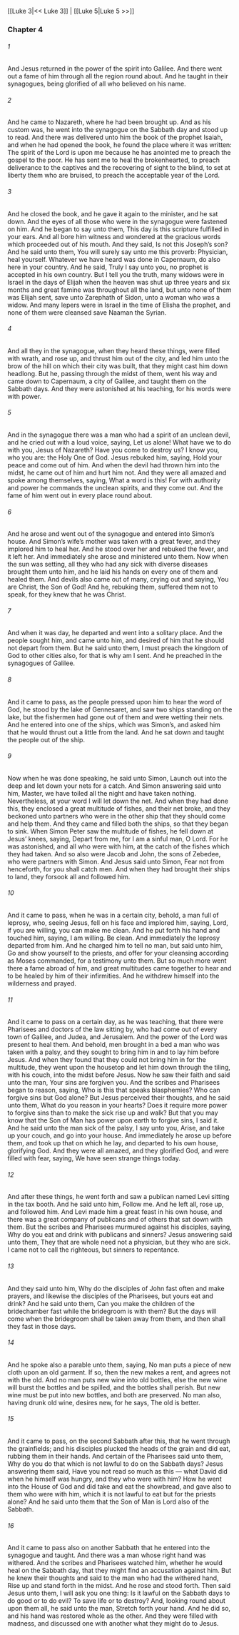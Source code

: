[[Luke 3|<< Luke 3]]  |  [[Luke 5|Luke 5 >>]]

### Chapter 4
###### 1
And Jesus returned in the power of the spirit into Galilee. And there went out a fame of him through all the region round about. And he taught in their synagogues, being glorified of all who believed on his name.

###### 2
And he came to Nazareth, where he had been brought up. And as his custom was, he went into the synagogue on the Sabbath day and stood up to read. And there was delivered unto him the book of the prophet Isaiah, and when he had opened the book, he found the place where it was written: The spirit of the Lord is upon me because he has anointed me to preach the gospel to the poor. He has sent me to heal the brokenhearted, to preach deliverance to the captives and the recovering of sight to the blind, to set at liberty them who are bruised, to preach the acceptable year of the Lord.

###### 3
And he closed the book, and he gave it again to the minister, and he sat down. And the eyes of all those who were in the synagogue were fastened on him. And he began to say unto them, This day is this scripture fulfilled in your ears. And all bore him witness and wondered at the gracious words which proceeded out of his mouth. And they said, Is not this Joseph’s son? And he said unto them, You will surely say unto me this proverb: Physician, heal yourself. Whatever we have heard was done in Capernaum, do also here in your country. And he said, Truly I say unto you, no prophet is accepted in his own country. But I tell you the truth, many widows were in Israel in the days of Elijah when the heaven was shut up three years and six months and great famine was throughout all the land, but unto none of them was Elijah sent, save unto Zarephath of Sidon, unto a woman who was a widow. And many lepers were in Israel in the time of Elisha the prophet, and none of them were cleansed save Naaman the Syrian.

###### 4
And all they in the synagogue, when they heard these things, were filled with wrath, and rose up, and thrust him out of the city, and led him unto the brow of the hill on which their city was built, that they might cast him down headlong. But he, passing through the midst of them, went his way and came down to Capernaum, a city of Galilee, and taught them on the Sabbath days. And they were astonished at his teaching, for his words were with power.

###### 5
And in the synagogue there was a man who had a spirit of an unclean devil, and he cried out with a loud voice, saying, Let us alone! What have we to do with you, Jesus of Nazareth? Have you come to destroy us? I know you, who you are: the Holy One of God. Jesus rebuked him, saying, Hold your peace and come out of him. And when the devil had thrown him into the midst, he came out of him and hurt him not. And they were all amazed and spoke among themselves, saying, What a word is this! For with authority and power he commands the unclean spirits, and they come out. And the fame of him went out in every place round about.

###### 6
And he arose and went out of the synagogue and entered into Simon’s house. And Simon’s wife’s mother was taken with a great fever, and they implored him to heal her. And he stood over her and rebuked the fever, and it left her. And immediately she arose and ministered unto them. Now when the sun was setting, all they who had any sick with diverse diseases brought them unto him, and he laid his hands on every one of them and healed them. And devils also came out of many, crying out and saying, You are Christ, the Son of God! And he, rebuking them, suffered them not to speak, for they knew that he was Christ.

###### 7
And when it was day, he departed and went into a solitary place. And the people sought him, and came unto him, and desired of him that he should not depart from them. But he said unto them, I must preach the kingdom of God to other cities also, for that is why am I sent. And he preached in the synagogues of Galilee.

###### 8
And it came to pass, as the people pressed upon him to hear the word of God, he stood by the lake of Gennesaret, and saw two ships standing on the lake, but the fishermen had gone out of them and were wetting their nets. And he entered into one of the ships, which was Simon’s, and asked him that he would thrust out a little from the land. And he sat down and taught the people out of the ship.

###### 9
Now when he was done speaking, he said unto Simon, Launch out into the deep and let down your nets for a catch. And Simon answering said unto him, Master, we have toiled all the night and have taken nothing. Nevertheless, at your word I will let down the net. And when they had done this, they enclosed a great multitude of fishes, and their net broke, and they beckoned unto partners who were in the other ship that they should come and help them. And they came and filled both the ships, so that they began to sink. When Simon Peter saw the multitude of fishes, he fell down at Jesus’ knees, saying, Depart from me, for I am a sinful man, O Lord. For he was astonished, and all who were with him, at the catch of the fishes which they had taken. And so also were Jacob and John, the sons of Zebedee, who were partners with Simon. And Jesus said unto Simon, Fear not from henceforth, for you shall catch men. And when they had brought their ships to land, they forsook all and followed him.

###### 10
And it came to pass, when he was in a certain city, behold, a man full of leprosy, who, seeing Jesus, fell on his face and implored him, saying, Lord, if you are willing, you can make me clean. And he put forth his hand and touched him, saying, I am willing. Be clean. And immediately the leprosy departed from him. And he charged him to tell no man, but said unto him, Go and show yourself to the priests, and offer for your cleansing according as Moses commanded, for a testimony unto them. But so much more went there a fame abroad of him, and great multitudes came together to hear and to be healed by him of their infirmities. And he withdrew himself into the wilderness and prayed.

###### 11
And it came to pass on a certain day, as he was teaching, that there were Pharisees and doctors of the law sitting by, who had come out of every town of Galilee, and Judea, and Jerusalem. And the power of the Lord was present to heal them. And behold, men brought in a bed a man who was taken with a palsy, and they sought to bring him in and to lay him before Jesus. And when they found that they could not bring him in for the multitude, they went upon the housetop and let him down through the tiling, with his couch, into the midst before Jesus. Now he saw their faith and said unto the man, Your sins are forgiven you. And the scribes and Pharisees began to reason, saying, Who is this that speaks blasphemies? Who can forgive sins but God alone? But Jesus perceived their thoughts, and he said unto them, What do you reason in your hearts? Does it require more power to forgive sins than to make the sick rise up and walk? But that you may know that the Son of Man has power upon earth to forgive sins, I said it. And he said unto the man sick of the palsy, I say unto you, Arise, and take up your couch, and go into your house. And immediately he arose up before them, and took up that on which he lay, and departed to his own house, glorifying God. And they were all amazed, and they glorified God, and were filled with fear, saying, We have seen strange things today.

###### 12
And after these things, he went forth and saw a publican named Levi sitting in the tax booth. And he said unto him, Follow me. And he left all, rose up, and followed him. And Levi made him a great feast in his own house, and there was a great company of publicans and of others that sat down with them. But the scribes and Pharisees murmured against his disciples, saying, Why do you eat and drink with publicans and sinners? Jesus answering said unto them, They that are whole need not a physician, but they who are sick. I came not to call the righteous, but sinners to repentance.

###### 13
And they said unto him, Why do the disciples of John fast often and make prayers, and likewise the disciples of the Pharisees, but yours eat and drink? And he said unto them, Can you make the children of the bridechamber fast while the bridegroom is with them? But the days will come when the bridegroom shall be taken away from them, and then shall they fast in those days.

###### 14
And he spoke also a parable unto them, saying, No man puts a piece of new cloth upon an old garment. If so, then the new makes a rent, and agrees not with the old. And no man puts new wine into old bottles, else the new wine will burst the bottles and be spilled, and the bottles shall perish. But new wine must be put into new bottles, and both are preserved. No man also, having drunk old wine, desires new, for he says, The old is better.

###### 15
And it came to pass, on the second Sabbath after this, that he went through the grainfields; and his disciples plucked the heads of the grain and did eat, rubbing them in their hands. And certain of the Pharisees said unto them, Why do you do that which is not lawful to do on the Sabbath days? Jesus answering them said, Have you not read so much as this — what David did when he himself was hungry, and they who were with him? How he went into the House of God and did take and eat the showbread, and gave also to them who were with him, which it is not lawful to eat but for the priests alone? And he said unto them that the Son of Man is Lord also of the Sabbath.

###### 16
And it came to pass also on another Sabbath that he entered into the synagogue and taught. And there was a man whose right hand was withered. And the scribes and Pharisees watched him, whether he would heal on the Sabbath day, that they might find an accusation against him. But he knew their thoughts and said to the man who had the withered hand, Rise up and stand forth in the midst. And he rose and stood forth. Then said Jesus unto them, I will ask you one thing: Is it lawful on the Sabbath days to do good or to do evil? To save life or to destroy? And, looking round about upon them all, he said unto the man, Stretch forth your hand. And he did so, and his hand was restored whole as the other. And they were filled with madness, and discussed one with another what they might do to Jesus.